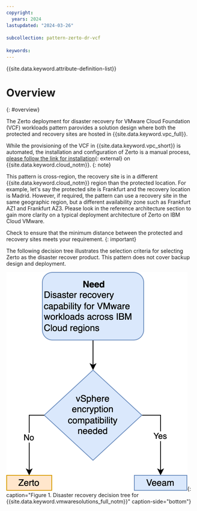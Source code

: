 ```yaml
---
copyright:
  years: 2024
lastupdated: "2024-03-26"

subcollection: pattern-zerto-dr-vcf

keywords:
---
```

{{site.data.keyword.attribute-definition-list}}

# Overview

{: #overview}

The Zerto deployment for disaster recovery for VMware Cloud Foundation (VCF) workloads pattern parovides a solution design where both the protected and recovery sites are hosted in {{site.data.keyword.vpc_full}}.

While the provisioning of the VCF in {{site.data.keyword.vpc_short}} is automated, the installation and configuration of Zerto is a manual process, [please follow the link for installation](https://help.zerto.com/bundle/Linux.ZVM.HTML.10.0_U3/page/Book_in_Portal_-_Prerequisite_for_ZVM_Linux.htm){: external} on {{site.data.keyword.cloud_notm}}.
{: note}

This pattern is cross-region, the recovery site is in a different {{site.data.keyword.cloud_notm}} region than the protected location. For example, let's say the protected site is Frankfurt and the recovery location is Madrid. However, if required, the pattern can use a recovery site in the same geographic region, but a different availability zone such as Frankfurt AZ1 and Frankfurt AZ3.  Please look in the reference architecture section to gain more clarity on a typical deployment architecture of Zerto on IBM Cloud VMware.

Check to ensure that the minimum distance between the protected and recovery sites meets your requirement. {: important}

The following decision tree illustrates the selection criteria for selecting Zerto as the disaster recover product. This pattern does not cover backup design and deployment.

![Disaster_recovery_for_VMware workloads_on_ibm_cloud_decision_tree](image/Zerto-tree.svg){: caption="Figure 1. Disaster recovery decision tree for {{site.data.keyword.vmwaresolutions_full_notm}}" caption-side="bottom"}
